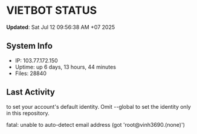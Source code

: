# VIETBOT STATUS
**Updated**: Sat Jul 12 09:56:38 AM +07 2025

## System Info
- IP: 103.77.172.150
- Uptime: up 6 days, 13 hours, 44 minutes
- Files: 28840

## Last Activity

to set your account's default identity.
Omit --global to set the identity only in this repository.

fatal: unable to auto-detect email address (got 'root@vinh3690.(none)')
